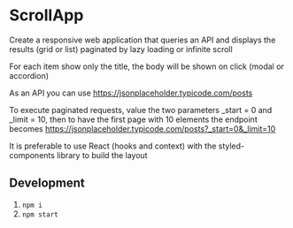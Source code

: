 # ScrollApp

Create a responsive web application that queries an API and displays the results (grid or list) paginated by lazy
loading or infinite scroll

For each item show only the title, the body will be shown on click (modal or accordion)

As an API you can use https://jsonplaceholder.typicode.com/posts

To execute paginated requests, value the two parameters \_start = 0 and \_limit = 10, then to have the first page with 10
elements the endpoint becomes https://jsonplaceholder.typicode.com/posts?_start=0&_limit=10

It is preferable to use React (hooks and context) with the styled-components library to build the layout

## Development

1. `npm i`
2. `npm start`
